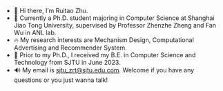 - 👋 Hi there, I’m Ruitao Zhu.
- 🌱 Currently a Ph.D. student majoring in Computer Science at Shanghai Jiao Tong University, supervised by Professor Zhenzhe Zheng and Fan Wu in ANL lab.
- 🔥 My research interests are Mechanism Design, Computational Advertising and Recommender System.
- 📖 Prior to my Ph.D., I received my B.E. in Computer Science and Technology from SJTU in June 2023.
- 🔊 My email is sjtu_zrt@sjtu.edu.com. Welcome if you have any questions or you just wanna talk!
